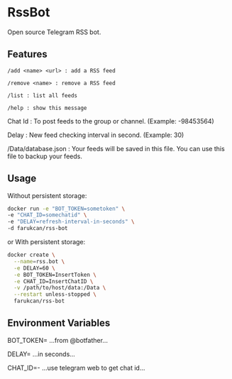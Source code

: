 # RssBot

Open source Telegram RSS bot.

## Features

```/add <name> <url> : add a RSS feed ```

```/remove <name> : remove a RSS feed ```

```/list : list all feeds ```

```/help : show this message ```

Chat Id : To post feeds to the group or channel. (Example: -98453564)

Delay : New feed checking interval in second. (Example: 30)

/Data/database.json : Your feeds will be saved in this file. You can use this file to backup your feeds.

## Usage

Without persistent storage:

```bash
docker run -e "BOT_TOKEN=sometoken" \
-e "CHAT_ID=somechatid" \
-e "DELAY=refresh-interval-in-seconds" \
-d farukcan/rss-bot
```

or With persistent storage:

```bash
docker create \
  --name=rss.bot \
  -e DELAY=60 \
  -e BOT_TOKEN=InsertToken \
  -e CHAT_ID=InsertChatID \
  -v /path/to/host/data:/Data \
  --restart unless-stopped \
  farukcan/rss-bot
```

## Environment Variables

BOT_TOKEN= ...from @botfather...

DELAY= ...in seconds...

CHAT_ID=- ...use telegram web to get chat id...

